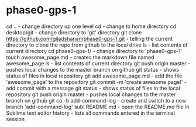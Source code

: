 # phase0-gps-1

cd .. - change directory up one level
cd - change to home directory
cd desktop/git - change directory to 'git' directory
git clone https://github.com/giladshanan/phase0-gps-1.git - telling the current directory to clone the repo from github to the local drive
ls - list contents of current directory
cd phase0-gps-1/ - change directory to 'phase0-gps-1'
touch awesome_page.md - creates the markdown file named awesome_page
ls - list contents of current directory
git push origin master - pushes local changes to the master branch on github
git status - shows status of files in local repository
git add awesome_page.md - add the file 'awesome_page' to the repository
git commit -m 'create awesome page!' - add commit with a message
git status - shows status of files in the local repository
git push origin master - pushes local changes to the master branch on github
git co -b add-command-log - create and switch to a new branch 'add-command-log'
subl README.md - open the README.md file in Sublime text editor
history - lists all commands entered in the terminal session 